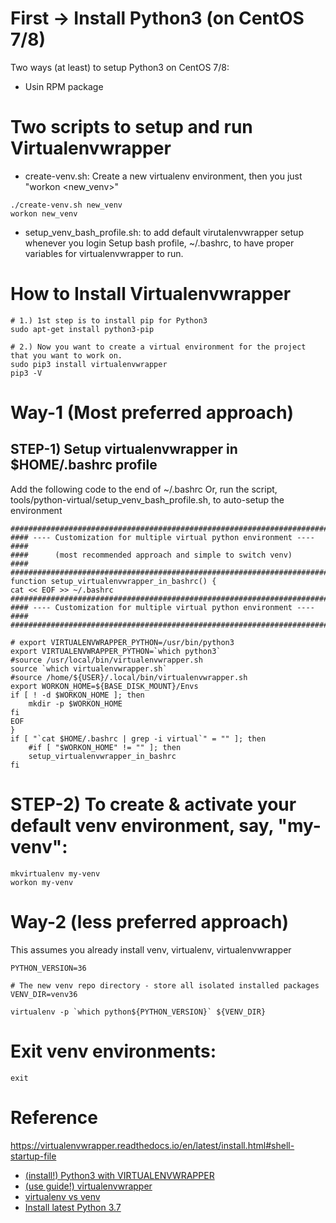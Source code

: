 # First -> Install Python3 (on CentOS 7/8)
Two ways (at least) to setup Python3 on CentOS 7/8:
* Usin RPM package
# Two scripts to setup and run Virtualenvwrapper
* create-venv.sh: Create a new virtualenv environment, then you just "workon <new_venv>"
```
./create-venv.sh new_venv
workon new_venv
```
* setup_venv_bash_profile.sh: to add default virutalenvwrapper setup whenever you login
Setup bash profile, ~/.bashrc, to have proper variables for virtualenvwrapper to run.

# How to Install Virtualenvwrapper
```
# 1.) 1st step is to install pip for Python3
sudo apt-get install python3-pip

# 2.) Now you want to create a virtual environment for the project that you want to work on.
sudo pip3 install virtualenvwrapper
pip3 -V
```

# Way-1 (Most preferred approach)
## STEP-1) Setup virtualenvwrapper in $HOME/.bashrc profile
Add the following code to the end of ~/.bashrc
Or, run the script, tools/python-virtual/setup_venv_bash_profile.sh, 
to auto-setup the environment

```
#########################################################################
#### ---- Customization for multiple virtual python environment ---- ####
####      (most recommended approach and simple to switch venv)      ####
#########################################################################
function setup_virtualenvwrapper_in_bashrc() {
cat << EOF >> ~/.bashrc
#########################################################################
#### ---- Customization for multiple virtual python environment ---- ####
#########################################################################

# export VIRTUALENVWRAPPER_PYTHON=/usr/bin/python3
export VIRTUALENVWRAPPER_PYTHON=`which python3`
#source /usr/local/bin/virtualenvwrapper.sh
source `which virtualenvwrapper.sh`
#source /home/${USER}/.local/bin/virtualenvwrapper.sh
export WORKON_HOME=${BASE_DISK_MOUNT}/Envs
if [ ! -d $WORKON_HOME ]; then
    mkdir -p $WORKON_HOME
fi
EOF
}
if [ "`cat $HOME/.bashrc | grep -i virtual`" = "" ]; then
    #if [ "$WORKON_HOME" != "" ]; then
    setup_virtualenvwrapper_in_bashrc
fi
```
# STEP-2) To create & activate your default venv environment, say, "my-venv":
```
mkvirtualenv my-venv
workon my-venv
```

# Way-2 (less preferred approach)
This assumes you already install venv, virtualenv, virtualenvwrapper
```
PYTHON_VERSION=36

# The new venv repo directory - store all isolated installed packages
VENV_DIR=venv36

virtualenv -p `which python${PYTHON_VERSION}` ${VENV_DIR}
```

# Exit venv environments:
```
exit
```

# Reference
https://virtualenvwrapper.readthedocs.io/en/latest/install.html#shell-startup-file
* [(install!) Python3 with VIRTUALENVWRAPPER](https://medium.com/@gitudaniel/installing-virtualenvwrapper-for-python3-ad3dfea7c717)
* [(use guide!) virtualenvwrapper](https://virtualenvwrapper.readthedocs.io/en/latest/)
* [virtualenv vs venv](https://stackoverflow.com/questions/41573587/what-is-the-difference-between-venv-pyvenv-pyenv-virtualenv-virtualenvwrappe)
* [Install latest Python 3.7](http://ubuntuhandbook.org/index.php/2019/02/install-python-3-7-ubuntu-18-04/)


